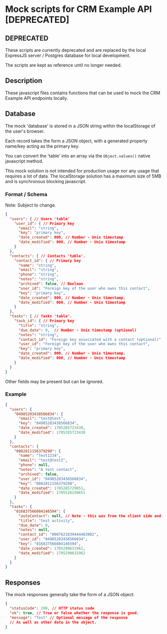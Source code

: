 # Mock scripts for CRM Example API [DEPRECATED]

## DEPRECATED

These scripts are currently deprecated and are replaced by the local ExpressJS server / Postgres database for local development.

The scripts are kept as reference until no longer needed.

## Description

These javascript files contains functions that can be used to mock the CRM Example API endpoints locally.
## Database

The mock 'database' is stored in a JSON string within the localStorage of the user's browser.

Each record takes the form a JSON object, with a generated property name/key acting as the primary key.

You can convert the 'table' into an array via the `Object.values()` native javascript method.

This mock solution is not intended for production usage nor any usage that requires a lot of data. The localStorage solution has a maximum size of 5MB and is synchronous blocking javascript.

### Format / Schema

Note: Subject to change.

```json
{
  "users": { // Users 'table'
    "user_id": { // Primary key
      "email": "string",
      "key": "primary key",
      "date_created": 000, // Number - Unix timestamp
      "date_modified": 000, // Number - Unix timestamp
    }
  },
  "contacts": { // Contacts 'table'.
    "contact_id": { // Primary key
      "name": "string",
      "email": "string",
      "phone": "string",
      "notes": "string",
      "archived": false, // Boolean
      "user_id": "Foreign key of the user who owns this contact",
      "key": "primary key",
      "date_created": 000, // Number - Unix timestamp,
      "date_modified": 000, // Number - Unix timestamp
    }
  },
  "tasks": { // Tasks 'table'.
    "task_id": { // Primary key
      "title": "string",
      "due_date": 0,  // Number - Unix timestamp (optional)
      "notes": "string",
      "contact_id": "Foreign key associated with a contact (optional)",
      "user_id": "Foreign key of the user who owns this contact",
      "key": "primary key",
      "date_created": 000, // Number - Unix timestamp,
      "date_modified": 000, // Number - Unix timestamp
    }
  }
}
```

Other fields may be present but can be ignored.

### Example

```json
{
  "users": {
    "04985203438566834": {
      "email": "test@test",
      "key": "04985203438566834",
      "date_created": 1705285723430,
      "date_modified": 1705285723430
    }
  },
  "contacts": {
    "0882811156379298": {
      "name": "Test1234",
      "email": "test@test2",
      "phone": null,
      "notes": "A test contact",
      "archived": false,
      "user_id": "04985203438566834",
      "key": "0882811156379298",
      "date_created": 1705285729851,
      "date_modified": 1705526150651
    }
  },
  "tasks": {
    "016837566084146594": {
      "autoContact": null, // Note - this was from the client side and can be ignored.
      "title": "test activity",
      "due_date": 0,
      "notes": null,
      "contact_id": "0007621839444483802",
      "user_id": "04985203438566834",
      "key": "016837566084146594",
      "date_created": 1705290631962,
      "date_modified": 1705290631962
    }
  }
}
```

## Responses

The mock responses generally take the form of a JSON object:

```json
{
  "statusCode": 200, // HTTP status code
  "ok": true, // True or false whether the response is good.
  "message": "Test" // Optional message of the response
  // As well as other data in the object.
}
```
